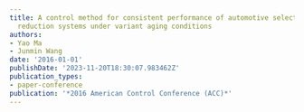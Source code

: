 ```yaml
---
title: A control method for consistent performance of automotive selective catalytic
  reduction systems under variant aging conditions
authors:
- Yao Ma
- Junmin Wang
date: '2016-01-01'
publishDate: '2023-11-20T18:30:07.983462Z'
publication_types:
- paper-conference
publication: '*2016 American Control Conference (ACC)*'
---
```

